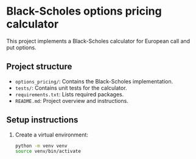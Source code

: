 # Black-Scholes options pricing calculator

This project implements a Black-Scholes calculator for European call and put options.

## Project structure

- `options_pricing/`: Contains the Black-Scholes implementation.
- `tests/`: Contains unit tests for the calculator.
- `requirements.txt`: Lists required packages.
- `README.md`: Project overview and instructions.

## Setup instructions

1. Create a virtual environment:
   ```bash
   python -m venv venv
   source venv/bin/activate
   ```

